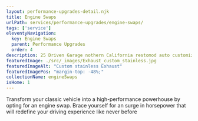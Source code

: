 ```yaml
---
layout: performance-upgrades-detail.njk
title: Engine Swaps
urlPath: services/performance-upgrades/engine-swaps/
tags: ['service']
eleventyNavigation:
  key: Engine Swaps
  parent: Performance Upgrades
  order: 4
description: 25 Driven Garage nothern California restomod auto customization and repair shop
featuredImage: ./src/_images/Exhaust_custom_stainless.jpg
featuredImageAlt: "Custom stainless Exhaust"
featuredImagePos: "margin-top: -48%;"
collectionName: engineSwaps
isHome: 1
---
```


Transform your classic vehicle into a high-performance powerhouse by opting for an engine swap. Brace yourself for an surge in horsepower that will redefine your driving experience like never before